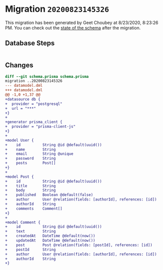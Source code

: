 # Migration `20200823145326`

This migration has been generated by Geet Choubey at 8/23/2020, 8:23:26 PM.
You can check out the [state of the schema](./schema.prisma) after the migration.

## Database Steps

```sql

```

## Changes

```diff
diff --git schema.prisma schema.prisma
migration ..20200823145326
--- datamodel.dml
+++ datamodel.dml
@@ -1,0 +1,37 @@
+datasource db {
+  provider = "postgresql"
+  url = "***"
+}
+
+generator prisma_client {
+  provider = "prisma-client-js"
+}
+     
+model User {
+    id          String @id @default(uuid())
+    name        String
+    email       String @unique
+    password    String
+    posts       Post[]
+}
+
+model Post {
+    id          String @id @default(uuid())
+    title       String
+    body        String
+    published   Boolean @default(false)
+    author      User @relation(fields: [authorId], references: [id])
+    authorId    String
+    comments    Comment[]
+}
+
+model Comment {
+    id          String @id @default(uuid())
+    text        String
+    createdAt   DateTime @default(now())
+    updatedAt   DateTime @default(now())
+    post        Post @relation(fields: [postId], references: [id])
+    postId      String
+    author      User @relation(fields: [authorId], references: [id])
+    authorId    String
+}
```


